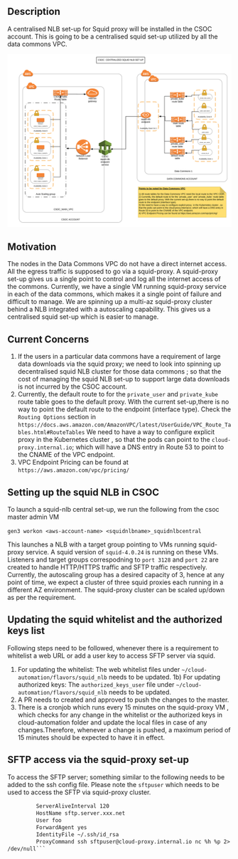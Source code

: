 ## Description
A centralised NLB set-up for Squid proxy will be installed in the CSOC account. This is going to be a centralised squid set-up utilized by all the data commons VPC.

![image of architecture](CSOC_Centralized_Squid_Set-up.svg)

## Motivation
The nodes in the Data Commons VPC do not have a direct internet access. All the egress traffic is supposed to go via a squid-proxy. A squid-proxy set-up gives us a single point to control and log all the internet access of the commons. Currently, we have a single VM running squid-proxy service in each of the data commons, which makes it a single point of failure and difficult to manage. We are spinning up a multi-az squid-proxy cluster behind a NLB integrated with a autoscaling capability. This gives us a centralised squid set-up which is easier to manage.

## Current Concerns
1) If the users in a particular data commons have a requirement of large data downloads via the squid proxy; we need to look into spinning up decentralised squid NLB cluster for those data commons ; so that the cost of managing the squid NLB set-up to support large data downloads is not incurred by the CSOC account.
2) Currently, the default route to for the ```private_user``` and ```private_kube``` route table goes to the default proxy. With the current set-up,there is no way to point the default route to the endpoint (interface type). Check the ```Routing Options``` section in ```https://docs.aws.amazon.com/AmazonVPC/latest/UserGuide/VPC_Route_Tables.html#RouteTables```
 We need to have a way to configure explicit proxy  in the Kubernetes cluster , so that the pods can point to the ```cloud-proxy.internal.io```; which will have a DNS entry in Route 53 to point to the CNAME of the VPC endpoint.
4) VPC Endpoint Pricing can be found at ```https://aws.amazon.com/vpc/pricing/```


## Setting up the squid NLB in CSOC
To launch a squid-nlb central set-up, we run the following from the csoc master admin VM 

```gen3 workon <aws-account-name> <squidnlbname>_squidnlbcentral```

This launches a NLB with a target group pointing to VMs running squid-proxy service. A squid version of ```squid-4.0.24``` is running on these VMs. Listeners and target groups correspodning to ```port 3128``` and 
```port 22```  are created to handle HTTP/HTTPS traffic and SFTP traffic respectively. Currently, the autoscaling group has a desired capacity of 3, hence 
at any point of time, we expect a cluster of three squid proxies each running in a different AZ environment. The squid-proxy cluster can be scaled up/down as per the requirement.

## Updating the squid whitelist and the authorized keys list
Following steps need to be followed, whenever there is a requirement to whitelist a web URL or add a user key to access SFTP server via squid. 
1) For updating the whitelist: The web whitelist files under ```~/cloud-automation/flavors/squid_nlb``` needs to be updated.
1b) For updating authorized keys: The ```authorized_keys_user``` file under ```~/cloud-automation/flavors/squid_nlb``` needs to be updated.
2) A PR needs to created and approved to push the changes to the master.
3) There is a cronjob which runs every 15 minutes on the squid-proxy VM , which checks for any change in the whitelist or the authorized 
keys in cloud-automation folder and update the local files in case of any changes.Therefore, whenever a change is pushed, a maximum period of 15 minutes should be expected to have it in effect.


## SFTP access via the squid-proxy set-up
To access the SFTP server; something similar to the following needs to be added to the ssh config file. Please note the `sftpuser` which needs to be used to access the SFTP via squid-proxy cluster.

```Host sftp.server
         ServerAliveInterval 120
         HostName sftp.server.xxx.net
         User foo
         ForwardAgent yes
         IdentityFile ~/.ssh/id_rsa
         ProxyCommand ssh sftpuser@cloud-proxy.internal.io nc %h %p 2> /dev/null```




   

